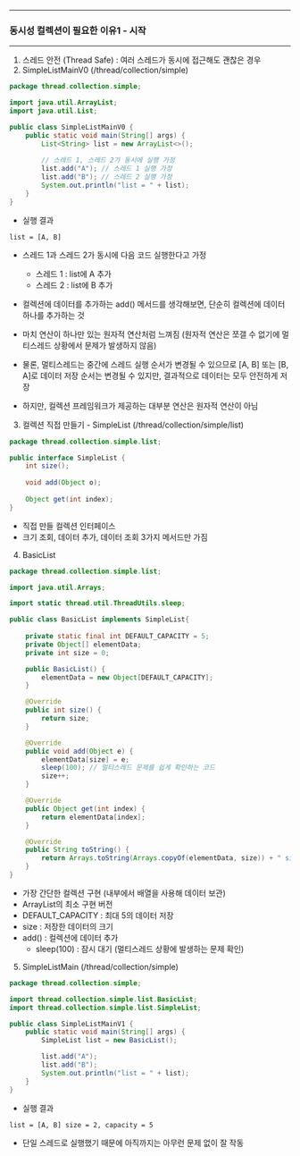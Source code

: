 -----
### 동시성 컬렉션이 필요한 이유1 - 시작
----
1. 스레드 안전 (Thread Safe) : 여러 스레드가 동시에 접근해도 괜찮은 경우
2. SimpleListMainV0 (/thread/collection/simple)
```java
package thread.collection.simple;

import java.util.ArrayList;
import java.util.List;

public class SimpleListMainV0 {
    public static void main(String[] args) {
        List<String> list = new ArrayList<>();
        
        // 스레드 1, 스레드 2가 동시에 실행 가정
        list.add("A"); // 스레드 1 실행 가정
        list.add("B"); // 스레드 2 실행 가정
        System.out.println("list = " + list);
    }
}
```
  - 실행 결과
```
list = [A, B]
```
  - 스레드 1과 스레드 2가 동시에 다음 코드 실행한다고 가정
    + 스레드 1 : list에 A 추가
    + 스레드 2 : list에 B 추가

  - 컬렉션에 데이터를 추가하는 add() 메서드를 생각해보면, 단순히 컬렉션에 데이터 하나를 추가하는 것
  - 마치 연산이 하나만 있는 원자적 연산처럼 느껴짐 (원자적 연산은 쪼갤 수 없기에 멀티스레드 상황에서 문제가 발생하지 않음)
  - 물론, 멀티스레드는 중간에 스레드 실행 순서가 변경될 수 있으므로 [A, B] 또는 [B, A]로 데이터 저장 순서는 변경될 수 있지만, 결과적으로 데이터는 모두 안전하게 저장
  - 하지만, 컬렉션 프레임워크가 제공하는 대부분 연산은 원자적 연산이 아님

3. 컬렉션 직접 만들기 - SimpleList (/thread/collection/simple/list)
```java
package thread.collection.simple.list;

public interface SimpleList {
    int size();
    
    void add(Object o);
    
    Object get(int index);
}
```
  - 직접 만들 컬렉션 인터페이스
  - 크기 조회, 데이터 추가, 데이터 조회 3가지 메서드만 가짐

4. BasicList
```java
package thread.collection.simple.list;

import java.util.Arrays;

import static thread.util.ThreadUtils.sleep;

public class BasicList implements SimpleList{
    
    private static final int DEFAULT_CAPACITY = 5;
    private Object[] elementData;
    private int size = 0;

    public BasicList() {
        elementData = new Object[DEFAULT_CAPACITY];
    }

    @Override
    public int size() {
        return size;
    }

    @Override
    public void add(Object e) {
        elementData[size] = e;
        sleep(100); // 멀티스레드 문제를 쉽게 확인하는 코드
        size++;
    }

    @Override
    public Object get(int index) {
        return elementData[index];
    }

    @Override
    public String toString() {
        return Arrays.toString(Arrays.copyOf(elementData, size)) + " size = " + size + ", capacity = " + elementData.length;
    }
}
```
  - 가장 간단한 컬렉션 구현 (내부에서 배열을 사용해 데이터 보관)
  - ArrayList의 최소 구현 버전
  - DEFAULT_CAPACITY : 최대 5의 데이터 저장
  - size : 저장한 데이터의 크기
  - add() : 컬렉션에 데이터 추가
    + sleep(100) : 잠시 대기 (멀티스레드 상황에 발생하는 문제 확인)

5. SimpleListMain (/thread/collection/simple)
```java
package thread.collection.simple;

import thread.collection.simple.list.BasicList;
import thread.collection.simple.list.SimpleList;

public class SimpleListMainV1 {
    public static void main(String[] args) {
        SimpleList list = new BasicList();

        list.add("A");
        list.add("B"); 
        System.out.println("list = " + list);
    }
}
```
  - 실행 결과
```
list = [A, B] size = 2, capacity = 5
```
  - 단일 스레드로 실행했기 때문에 아직까지는 아무런 문제 없이 잘 작동
